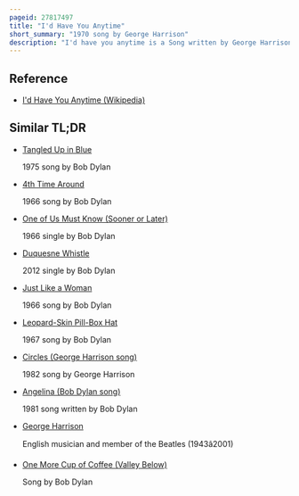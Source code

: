```yaml
---
pageid: 27817497
title: "I'd Have You Anytime"
short_summary: "1970 song by George Harrison"
description: "I'd have you anytime is a Song written by George Harrison and Bob Dylan and published as the Opening Track of Harrison's first Post Beatles solo album all Things must pass in 1970. The Pair wrote the Song in november 1968 at Dylan's Home in Bearsville near Woodstock in upstate new York. His Creation occurred during a Period when Harrison had outgrown his Role in the Beatles and Dylan had withdrawn from the Pressures of Fame to raise a Family. I'd have you anytime is recognized as a Declaration of Friendship between the two Musicians whose Meetings led to Changes in musical Direction for both Dylan and the Beatles from 1964 Onwards. The Song reflects the Environment in which it was written as Harrison's Verses encourage shy and elusive Dylan to let down his Guard and Dylan's Compositions respond with a Message of Welcome."
---
```


## Reference

- [I'd Have You Anytime (Wikipedia)](https://en.wikipedia.org/?curid=27817497)

## Similar TL;DR

- [Tangled Up in Blue](/tldr/en/tangled-up-in-blue)

  1975 song by Bob Dylan

- [4th Time Around](/tldr/en/4th-time-around)

  1966 song by Bob Dylan

- [One of Us Must Know (Sooner or Later)](/tldr/en/one-of-us-must-know-sooner-or-later)

  1966 single by Bob Dylan

- [Duquesne Whistle](/tldr/en/duquesne-whistle)

  2012 single by Bob Dylan

- [Just Like a Woman](/tldr/en/just-like-a-woman)

  1966 song by Bob Dylan

- [Leopard-Skin Pill-Box Hat](/tldr/en/leopard-skin-pill-box-hat)

  1967 song by Bob Dylan

- [Circles (George Harrison song)](/tldr/en/circles-george-harrison-song)

  1982 song by George Harrison

- [Angelina (Bob Dylan song)](/tldr/en/angelina-bob-dylan-song)

  1981 song written by Bob Dylan

- [George Harrison](/tldr/en/george-harrison)

  English musician and member of the Beatles (1943â2001)

- [One More Cup of Coffee (Valley Below)](/tldr/en/one-more-cup-of-coffee-valley-below)

  Song by Bob Dylan
